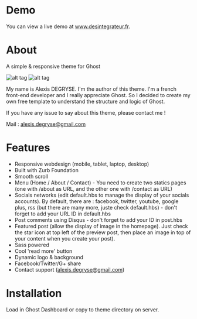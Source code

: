 Demo
====

You can view a live demo at www.desintegrateur.fr.

About
====

A simple &amp; responsive theme for Ghost

![alt tag](http://alexisdegryse.fr/img/mockup-desintegrateur-1.jpg)
![alt tag](http://alexisdegryse.fr/img/mockup-desintegrateur-2.jpg)

My name is Alexis DEGRYSE. I'm the author of this theme. 
I'm a french front-end developer and I really appreciate Ghost. 
So I decided to create my own free template to understand the structure and logic of Ghost.

If you have any issue to say about this theme, please contact me !

Mail : alexis.degryse@gmail.com

Features
====
* Responsive webdesign (mobile, tablet, laptop, desktop)
* Built with Zurb Foundation
* Smooth scroll
* Menu (Home / About / Contact) - You need to create two statics pages (one with /about as URL, and the other one with /contact as URL)
* Socials networks (edit default.hbs to manage the display of your socials accounts). By default, there are : facebook, twitter, youtube, google plus, rss (but there are many more, juste check default.hbs) - don't forget to add your URL ID in default.hbs
* Post comments using Disqus - don't forget to add your ID in post.hbs
* Featured post (allow the display of image in the homepage). Just check the star icon at top left of the preview post, then place an image in top of your content when you create your post).
* Sass powered
* Cool 'read more' button
* Dynamic logo & background
* Facebook/Twitter/G+ share
* Contact support (alexis.degryse@gmail.com)

Installation
====

Load in Ghost Dashboard or copy to theme directory on server.
